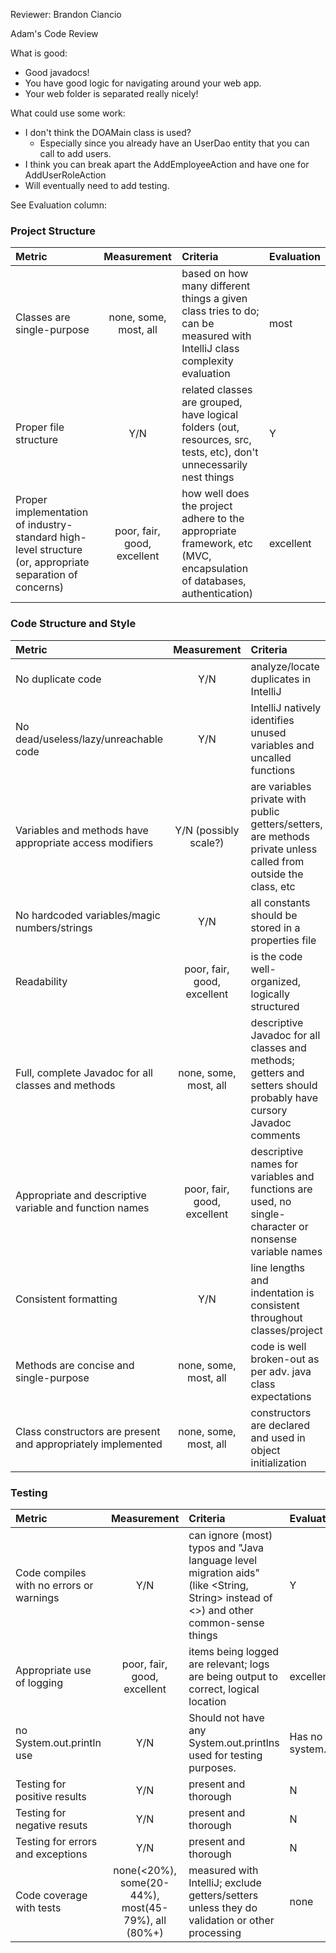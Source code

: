 Reviewer: Brandon Ciancio

Adam's Code Review

What is good:
* Good javadocs!
* You have good logic for navigating around your web app.
* Your web folder is separated really nicely! 

What could use some work:
* I don't think the DOAMain class is used?
	* Especially since you already have an UserDao entity that you can call to add users.
* I think you can break apart the AddEmployeeAction and have one for AddUserRoleAction
* Will eventually need to add testing.

See Evaluation column:

### Project Structure
| Metric | Measurement | Criteria | Evaluation |
| :---------- | :----------: | :---------- | :---------- |
| Classes are single-purpose | none, some, most, all | based on how many different things a given class tries to do; can be measured with IntelliJ class complexity evaluation |  most |
| Proper file structure | Y/N | related classes are grouped, have logical folders (out, resources, src, tests, etc), don't unnecessarily nest things | Y |
| Proper implementation of industry-standard high-level structure (or, appropriate separation of concerns) | poor, fair, good, excellent | how well does the project adhere to the appropriate framework, etc (MVC, encapsulation of databases, authentication) | excellent |

### Code Structure and Style
| Metric | Measurement | Criteria | Evaluation |
| :---------- | :----------: | :---------- | :---------- |
| No duplicate code | Y/N | analyze/locate duplicates in IntelliJ | Y |
| No dead/useless/lazy/unreachable code | Y/N | IntelliJ natively identifies unused variables and uncalled functions | DOAMain? |
| Variables and methods have appropriate access modifiers | Y/N (possibly scale?) | are variables private with public getters/setters, are methods private unless called from outside the class, etc | Y |
| No hardcoded variables/magic numbers/strings | Y/N | all constants should be stored in a properties file | Y|
| Readability | poor, fair, good, excellent | is the code well-organized, logically structured | excellent |
| Full, complete Javadoc for all classes and methods | none, some, most, all | descriptive Javadoc for all classes and methods; getters and setters should probably have cursory Javadoc comments | all |
| Appropriate and descriptive variable and function names | poor, fair, good, excellent | descriptive names for variables and functions are used, no single-character or nonsense variable names | excellent |
| Consistent formatting | Y/N | line lengths and indentation is consistent throughout classes/project | Y |
| Methods are concise and single-purpose | none, some, most, all | code is well broken-out as per adv. java class expectations | all |
| Class constructors are present and appropriately implemented | none, some, most, all | constructors are declared and used in object initialization | Y |

### Testing
| Metric | Measurement | Criteria | Evaluation |
| :---------- | :----------: | :---------- | :---------- |
| Code compiles with no errors or warnings | Y/N | can ignore (most) typos and "Java language level migration aids" (like <String, String> instead of <>) and other common-sense things | Y | 
| Appropriate use of logging | poor, fair, good, excellent | items being logged are relevant; logs are being output to correct, logical location | excellent |
| no System.out.println use | Y/N |Should not have any System.out.printlns used for testing purposes. | Has no system.outs |
| Testing for positive results | Y/N | present and thorough | N |
| Testing for negative resuts | Y/N | present and thorough | N |
| Testing for errors and exceptions | Y/N | present and thorough | N |
| Code coverage with tests | none(<20%), some(20-44%), most(45-79%), all (80%+) | measured with IntelliJ; exclude getters/setters unless they do validation or other processing | none |


